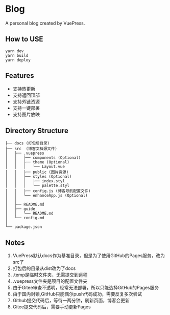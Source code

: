 # Blog
A personal blog created by VuePress.

## How to USE
```
yarn dev
yarn build
yarn deploy
```

## Features
- 支持热更新 
- 支持返回顶部
- 支持外链资源
- 支持一键部署
- 支持图片放映

## Directory Structure
```
├── docs (打包后目录)
├── src  (博客文档源文件)
│   ├── .vuepress 
│   │   ├── components (Optional)
│   │   ├── theme (Optional)
│   │   │   └── Layout.vue
│   │   ├── public (图片资源)
│   │   ├── styles (Optional)
│   │   │   ├── index.styl
│   │   │   └── palette.styl  
│   │   ├── config.js (博客导航配置文件)
│   │   └── enhanceApp.js (Optional)
│   │ 
│   ├── README.md
│   ├── guide
│   │   └── README.md
│   └── config.md
│ 
└── package.json
```
## Notes
1. VuePress默认docs作为基准目录，但是为了使用GitHub的Pages服务，改为src了
2. 打包后的目录从dist改为了docs
3. .temp是临时文件夹，无需提交到远程
4. .vuepress文件夹是项目的配置文件夹
5. 由于Gitee审查不透明，经常无法部署，所以只能选择GitHub的Pages服务
6. 由于国内封锁,GitHub只能偶尔push代码成功，需要反复多次尝试
7. Github提交代码后，等待一两分钟，刷新页面，博客会更新
8. Gitee提交代码后，需要手动更新Pages
